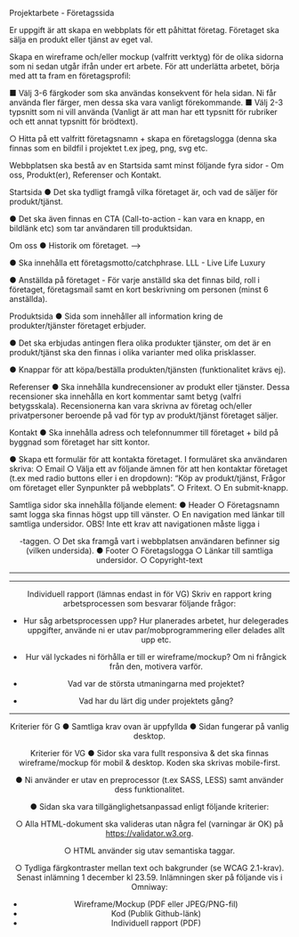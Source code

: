 Projektarbete - Företagssida

Er uppgift är att skapa en webbplats för ett påhittat företag. Företaget ska sälja en
produkt eller tjänst av eget val.

Skapa en wireframe och/eller mockup (valfritt verktyg) för de olika sidorna som ni
sedan utgår ifrån under ert arbete. För att underlätta arbetet, börja med att ta fram en
företagsprofil:

■ Välj 3-6 färgkoder som ska användas konsekvent för hela sidan. Ni får
 använda fler färger, men dessa ska vara vanligt förekommande.
■ Välj 2-3 typsnitt som ni vill använda (Vanligt är att man har ett typsnitt
för rubriker och ett annat typsnitt för brödtext).

○ Hitta på ett valfritt företagsnamn + skapa en företagslogga (denna ska finnas
som en bildfil i projektet t.ex jpeg, png, svg etc.

Webbplatsen ska bestå av en Startsida samt minst följande fyra sidor - Om oss,
Produkt(er), Referenser och Kontakt.

Startsida
● Det ska tydligt framgå vilka företaget är, och vad de säljer för produkt/tjänst.

● Det ska även finnas en CTA (Call-to-action - kan vara en knapp, en bildlänk etc) som
tar användaren till produktsidan.

Om oss
● Historik om företaget. -->

● Ska innehålla ett företagsmotto/catchphrase. LLL - Live Life Luxury

● Anställda på företaget - För varje anställd ska det finnas bild, roll i företaget,
företagsmail samt en kort beskrivning om personen (minst 6 anställda).

Produktsida
● Sida som innehåller all information kring de produkter/tjänster företaget erbjuder.

● Det ska erbjudas antingen flera olika produkter tjänster, om det är en produkt/tjänst
ska den finnas i olika varianter med olika prisklasser.

● Knappar för att köpa/beställa produkten/tjänsten (funktionalitet krävs ej).

Referenser
● Ska innehålla kundrecensioner av produkt eller tjänster. Dessa recensioner ska
innehålla en kort kommentar samt betyg (valfri betygsskala). Recensionerna kan
vara skrivna av företag och/eller privatpersoner beroende på vad för typ av
produkt/tjänst företaget säljer.

Kontakt
● Ska innehålla adress och telefonnummer till företaget + bild på byggnad som
företaget har sitt kontor.

● Skapa ett formulär för att kontakta företaget. I formuläret ska användaren skriva:
○ Email
○ Välja ett av följande ämnen för att hen kontaktar företaget (t.ex med radio
buttons eller i en dropdown): “Köp av produkt/tjänst, Frågor om företaget eller
Synpunkter på webbplats”.
○ Fritext.
○ En submit-knapp.

Samtliga sidor ska innehålla följande element:
● Header
○ Företagsnamn samt logga ska finnas högst upp till vänster.
○ En navigation med länkar till samtliga undersidor. OBS! Inte ett krav att
navigationen måste ligga i <header>-taggen.
○ Det ska framgå vart i webbplatsen användaren befinner sig (vilken
undersida).
● Footer
○ Företagslogga
○ Länkar till samtliga undersidor.
○ Copyright-text
____________________________________________


________________________________________________________________________________________
Individuell rapport (lämnas endast in för VG)
Skriv en rapport kring arbetsprocessen som besvarar följande frågor:

- Hur såg arbetsprocessen upp? Hur planerades arbetet, hur delegerades uppgifter,
använde ni er utav par/mobprogrammering eller delades allt upp etc.

- Hur väl lyckades ni förhålla er till er wireframe/mockup? Om ni frångick från den,
motivera varför.

- Vad var de största utmaningarna med projektet?

- Vad har du lärt dig under projektets gång?
________________________________________________________________________________________




Kriterier för G
● Samtliga krav ovan är uppfyllda
● Sidan fungerar på vanlig desktop.

Kriterier för VG
● Sidor ska vara fullt responsiva & det ska finnas wireframe/mockup för mobil &
desktop. Koden ska skrivas mobile-first.

● Ni använder er utav en preprocessor (t.ex SASS, LESS) samt använder dess
funktionalitet.

● Sidan ska vara tillgänglighetsanpassad enligt följande kriterier:

○ Alla HTML-dokument ska valideras utan några fel (varningar är OK) på
https://validator.w3.org.

○ HTML använder sig utav semantiska taggar.

○ Tydliga färgkontraster mellan text och bakgrunder (se WCAG 2.1-krav).
Senast inlämning 1 december kl 23.59. Inlämningen sker på följande vis i Omniway:
- Wireframe/Mockup (PDF eller JPEG/PNG-fil)
- Kod (Publik Github-länk)
- Individuell rapport (PDF)